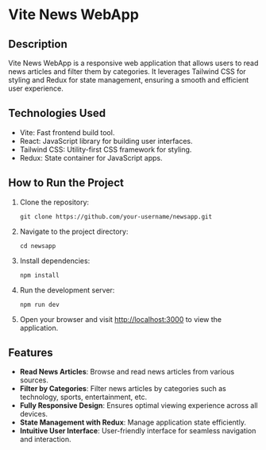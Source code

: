# Vite News WebApp

## Description
Vite News WebApp is a responsive web application that allows users to read news articles and filter them by categories. It leverages Tailwind CSS for styling and Redux for state management, ensuring a smooth and efficient user experience.

## Technologies Used
- Vite: Fast frontend build tool.
- React: JavaScript library for building user interfaces.
- Tailwind CSS: Utility-first CSS framework for styling.
- Redux: State container for JavaScript apps.


## How to Run the Project

1. Clone the repository:

   ```
   git clone https://github.com/your-username/newsapp.git
   ```

2. Navigate to the project directory:

   ```
   cd newsapp
   ```

3. Install dependencies:

   ```
   npm install
   ```

4. Run the development server:

   ```
   npm run dev
   ```

5. Open your browser and visit [http://localhost:3000](http://localhost:3000) to view the application.

## Features

- **Read News Articles**: Browse and read news articles from various sources.
- **Filter by Categories**: Filter news articles by categories such as technology, sports, entertainment, etc.
- **Fully Responsive Design**: Ensures optimal viewing experience across all devices.
- **State Management with Redux**: Manage application state efficiently.
- **Intuitive User Interface**: User-friendly interface for seamless navigation and interaction.

